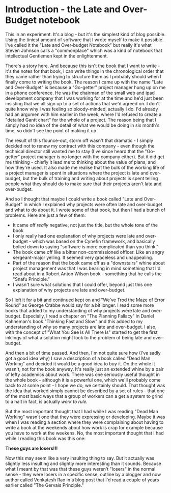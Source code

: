 # Introduction - the Late and Over-Budget notebook

This in an experiment.  It's a blog - but it's the simplest kind of blog possible. Using the tiniest amount of software that I wrote myself to make it possible.  I've called it the "Late and Over-budget Notebook" but really it's what Steven Johnson calls a "commonplace" which was a kind of notebook that intellectual Gentlemen kept in the enlightenment.

There's a story here.  And because this isn't the book that I want to write - it's the notes for that book, I can write things in the chronological order that they came rather than trying to structure them as I probably should when I finally come to writing the book.  The reason I came up with the name "Late and Over-Budget" is because a "Go-getter" project manager hung up on me in a phone conference.  He was the chairman of the small web and ipad development company that I was working for at the time and he'd just been insisting that we all sign up to a set of actions that we'd agreed on.  I don't quite know why I was feeling so bloody-minded, actually I do.  I'd already had an argumen with him earlier in the week, where I'd refused to create a "detailed Gantt chart" for the whole of a project.  The reason being that I simply had no idea of the detail of what we would be doing in six month's time, so didn't see the point of making it up.

The result of this flounce-out, storm off wasn't that dramatic - I simply decided not to renew my contract with this company - even though the technical director still wanted me to stay (I've since heard that the "Go-getter" project manager is no longer with the company either).  But it did get me thinking - chiefly it lead me to thinking about the value of plans, and how they're used.  It also made me realise that the bulk of the working life of a project manager is spent in situations where the project is late and over-budget, but the bulk of training and writing about projects is spent telling people what they should do to make sure that their projects aren't late and over-budget.

And so I thought that maybe I could write a book called "Late and Over-Budget" in which I explained why projects were often late and over-budget and what to do about it.  I wrote some of that book, but then I had a bunch of problems.  Here are just a few of them:

+ It came off *really* negative, not just the title, but the whole tone of the book
+ I only really had one explanation of why projects were late and over-budget - which was based on the Cynefin framework, and basically bolied down to saying "software is more complicated than you think."
+ The book came off like a bitter non-commissioned officer.  Like an angry sergeant-major yelling.  It seemed very graceless and unappealing.
+ Part of the reason that the book came off as a "downstairs" whine about project management was that I was bearing in mind something that I'd read about in a Robert Anton Wilson book - something that he calls the "Snafu Principle."
+ I wasn't sure what solutions that I could offer, beyond just this one explanation of why projects are late and over-budget.

So I left it for a bit and continued kept on and "We’ve Trod the Maze of Error Round" as George Crabbe would say for a bit longer.  I read some more books that added to my understanding of why projects were late and over-budget.  Especially, I read a chapter on "The Planning Fallacy" in Daniel Kahneman's book "Thinking Fast and Slow" and this added to my understanding of why so many projects are late and over-budget.  I also, with the concept of "What You See Is All There Is" started to get the first inklings of what a solution might look to the problem of being late and over-budget.

And then a bit of time passed.  And then, I'm not quite sure how (I've sadly got a good idea why) I saw a description of a book called "Dead Man Working" and decided it would be a good idea to buy it.  On the whole it wasn't, not for the book anyway.  It's really just an extended whine by a pair of lefty academics about work.  There was one seriously useful thought in the whole book - although it is a powerful one, which we'll probably come back to at some point - I hope we do, we certainly should.  That thought was the idea that worked simply cannot be described by a set of rules - that one of the most basic ways that a group of workers can a get a system to grind to a halt in fact, is actually *work to rule.*

But the most important thought that I had while I was reading "Dead Man Working" wasn't one that they were expressing or developing. Maybe it was when I was reading a section where they were complaining about having to write a book at the weekends about how work is crap for example because you have to work at the weekens. No, the most important thought that I had while I reading this book was this one:

**These guys are losers!!!**

Now this may seem like a very insulting thing to say.  But it actually was slightly less insulting and slightly more interesting than it sounds.  Because what I meant by that was that these guys weren't "losers" in the normal sense - they were losers in a specific sense, outline by a blogger and now author called Venkatesh Rao in a blog post that I'd read a couple of years earlier called "The Gervais Principle."

